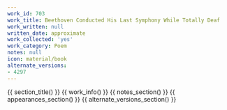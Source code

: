 ```yaml
---
work_id: 703
work_title: Beethoven Conducted His Last Symphony While Totally Deaf
work_written: null
written_date: approximate
work_collected: 'yes'
work_category: Poem
notes: null
icon: material/book
alternate_versions:
- 4297
---
```


{{ section_title() }}
{{ work_info() }}
{{ notes_section() }}
{{ appearances_section() }}
{{ alternate_versions_section() }}